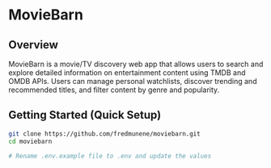 # MovieBarn
## Overview

MovieBarn is a movie/TV discovery web app that allows users to search and explore detailed information on entertainment content using TMDB and OMDB APIs. Users can manage personal watchlists, discover trending and recommended titles, and filter content by genre and popularity.


## Getting Started (Quick Setup)
```bash
git clone https://github.com/fredmunene/moviebarn.git
cd moviebarn

# Rename .env.example file to .env and update the values
```